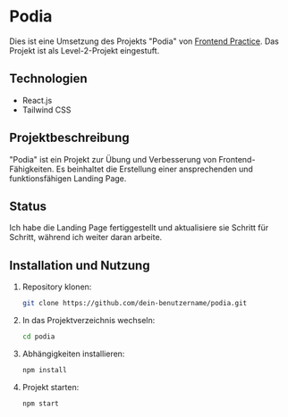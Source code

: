# Podia

Dies ist eine Umsetzung des Projekts "Podia" von [Frontend Practice](https://www.frontendpractice.com/projects/podia). Das Projekt ist als Level-2-Projekt eingestuft.

## Technologien

- React.js
- Tailwind CSS

## Projektbeschreibung

"Podia" ist ein Projekt zur Übung und Verbesserung von Frontend-Fähigkeiten. Es beinhaltet die Erstellung einer ansprechenden und funktionsfähigen Landing Page. 

## Status

Ich habe die Landing Page fertiggestellt und aktualisiere sie Schritt für Schritt, während ich weiter daran arbeite.

## Installation und Nutzung

1. Repository klonen:
    ```bash
    git clone https://github.com/dein-benutzername/podia.git
    ```
2. In das Projektverzeichnis wechseln:
    ```bash
    cd podia
    ```
3. Abhängigkeiten installieren:
    ```bash
    npm install
    ```
4. Projekt starten:
    ```bash
    npm start
    ```

